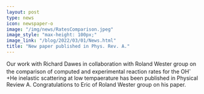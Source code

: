 ```yaml
---
layout: post
type: news
icon: newspaper-o
image: "/img/news/RatesComparison.jpeg" 
image_style: "max-height: 100px;"
image_link: "/blog/2022/03/01/News.html"
title: "New paper published in Phys. Rev. A."
---
```


Our work with Richard Dawes in collaboration with Roland Wester group on the comparison of computed and experimental reaction rates for the OH<sup>-</sup>+He inelastic scattering at low tempaerature has been published in Physical Review A. Congratulations to Eric of Roland Wester group on his paper.

